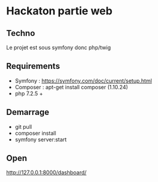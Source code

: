 # Hackaton partie web

## Techno

Le projet est sous symfony donc php/twig

## Requirements

- Symfony : https://symfony.com/doc/current/setup.html
- Composer : apt-get install composer (1.10.24)
- php 7.2.5 +

## Demarrage

- git pull
- composer install
- symfony server:start

## Open

http://127.0.0.1:8000/dashboard/
